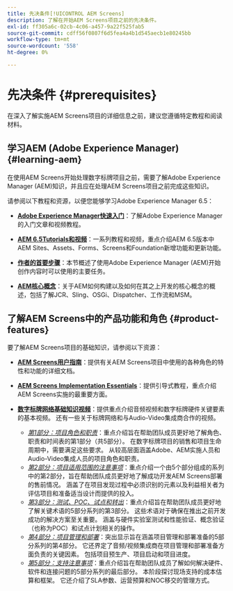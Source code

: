 ```yaml
---
title: 先决条件[!UICONTROL AEM Screens]
description: 了解在开始AEM Screens项目之前的先决条件。
exl-id: ff305a6c-02cb-4c06-a457-9a22f525fab5
source-git-commit: cdff56f0807f6d5fea4a4b1d545aecb1e80245bb
workflow-type: tm+mt
source-wordcount: '558'
ht-degree: 0%

---
```


# 先决条件 {#prerequisites}

在深入了解实施AEM Screens项目的详细信息之前，建议您遵循特定教程和阅读材料。

## 学习AEM (Adobe Experience Manager) {#learning-aem}

在使用AEM Screens开始处理数字标牌项目之前，需要了解Adobe Experience Manager (AEM)知识，并且应在处理AEM Screens项目之前完成这些知识。

请参阅以下教程和资源，以便您能够学习Adobe Experience Manager 6.5：

* **[Adobe Experience Manager快速入门](https://experienceleague.adobe.com/zh-hans/docs/experience-manager-cloud-service/content/overview/introduction)**：了解Adobe Experience Manager的入门文章和视频教程。

* **[AEM 6.5Tutorials和视频](https://experienceleague.adobe.com/zh-hans/docs/experience-manager-tutorials)**：一系列教程和视频，重点介绍AEM 6.5版本中AEM Sites、Assets、Forms、Screens和Foundation新增功能和更新功能。

* **[作者的首要步骤](https://experienceleague.adobe.com/zh-hans/docs/experience-manager-65/content/sites/authoring/essentials/first-steps)**：本节概述了使用Adobe Experience Manager (AEM)开始创作内容时可以使用的主要任务。

* **[AEM核心概念](https://experienceleague.adobe.com/zh-hans/docs/experience-manager-65/content/implementing/developing/introduction/the-basics)**：关于AEM如何构建以及如何在其之上开发的核心概念的概述，包括了解JCR、Sling、OSGi、Dispatcher、工作流和MSM。

## 了解AEM Screens中的产品功能和角色 {#product-features}

要了解AEM Screens项目的基础知识，请参阅以下资源：

* **[AEM Screens用户指南](https://experienceleague.adobe.com/zh-hans/docs/experience-manager-screens/user-guide/aem-screens-introduction)**：提供有关AEM Screens项目中使用的各种角色的特性和功能的详细文档。

* **[AEM Screens Implementation Essentials](https://experienceleague.adobe.com/zh-hans?launch=AEM-7a#recommended/solutions/experience-manager)**：提供引导式教程，重点介绍AEM Screens实施的最重要方面。

* **[数字标牌网络基础知识视频](https://experienceleague.adobe.com/zh-hans/docs/experience-manager-screens/user-guide/aem-screens-introduction)**：提供重点介绍音频视频和数字标牌硬件关键要素的基本视频。 还有一些关于标牌网络和与Audio-Video集成商合作的视频。
   * *[第1部分：项目角色和职责](https://experienceleague.adobe.com/zh-hans/docs/experience-manager-screens/user-guide/digital-signage-network/project-roles-responsibilities)*：重点介绍旨在帮助团队成员更好地了解角色、职责和时间表的第1部分（共5部分）。 在数字标牌项目的销售和项目生命周期中，需要满足这些要求。 从较高层面涵盖Adobe、AEM实施人员和Audio-Video集成人员的项目角色和职责。
   * *[第2部分：项目适用范围的注意事项](https://experienceleague.adobe.com/zh-hans/docs/experience-manager-screens/user-guide/digital-signage-network/project-considerations)*：重点介绍一个由5个部分组成的系列中的第2部分，旨在帮助团队成员更好地了解成功开发AEM Screens部署的售前情况。 涵盖了在项目发现过程中必须识别的元素以及利益相关者为评估项目和准备适当设计而提供的投入。
   * *[第3部分：测试、POC、试点和转出](https://experienceleague.adobe.com/zh-hans/docs/experience-manager-screens/user-guide/digital-signage-network/testing-pocs-pilots-rollouts)*：重点介绍旨在帮助团队成员更好地了解关键术语的5部分系列的第3部分。 这些术语对于确保在推出之前开发成功的解决方案至关重要。 涵盖与硬件实验室测试和性能验证、概念验证（也称为POC）和试点计划相关的操作。
   * *[第4部分：项目管理和部署](https://experienceleague.adobe.com/zh-hans/docs/experience-manager-screens/user-guide/digital-signage-network/project-management-and-deployment)*：突出显示旨在涵盖项目管理和部署准备的5部分系列的第4部分。 它还界定了音频/视频集成商在项目管理和部署准备方面负责的关键因素。 包括项目预生产、项目启动和项目进度。
   * *[第5部分：支持注意事项](https://experienceleague.adobe.com/zh-hans/docs/experience-manager-screens/user-guide/digital-signage-network/support-considerations)*：重点介绍旨在帮助团队成员了解如何解决硬件、软件和连接问题的5部分系列的最后部分。 本阶段探讨现场支持的成本估算和框架。 它还介绍了SLA参数、运营预算和NOC移交的管理方式。
